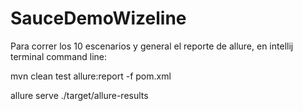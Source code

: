 # SauceDemoWizeline

Para correr los 10 escenarios y general el reporte de allure, en
intellij terminal command line:

mvn clean test allure:report -f pom.xml

allure serve ./target/allure-results

